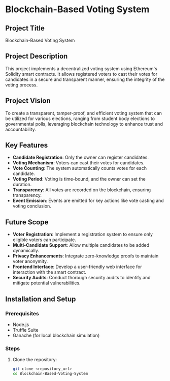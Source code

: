 # Blockchain-Based Voting System

## Project Title
Blockchain-Based Voting System

## Project Description
This project implements a decentralized voting system using Ethereum's Solidity smart contracts. It allows registered voters to cast their votes for candidates in a secure and transparent manner, ensuring the integrity of the voting process.

## Project Vision
To create a transparent, tamper-proof, and efficient voting system that can be utilized for various elections, ranging from student body elections to governmental polls, leveraging blockchain technology to enhance trust and accountability.

## Key Features
- **Candidate Registration**: Only the owner can register candidates.
- **Voting Mechanism**: Voters can cast their votes for candidates.
- **Vote Counting**: The system automatically counts votes for each candidate.
- **Voting Period**: Voting is time-bound, and the owner can set the duration.
- **Transparency**: All votes are recorded on the blockchain, ensuring transparency.
- **Event Emission**: Events are emitted for key actions like vote casting and voting conclusion.

## Future Scope
- **Voter Registration**: Implement a registration system to ensure only eligible voters can participate.
- **Multi-Candidate Support**: Allow multiple candidates to be added dynamically.
- **Privacy Enhancements**: Integrate zero-knowledge proofs to maintain voter anonymity.
- **Frontend Interface**: Develop a user-friendly web interface for interaction with the smart contract.
- **Security Audits**: Conduct thorough security audits to identify and mitigate potential vulnerabilities.

## Installation and Setup

### Prerequisites
- Node.js
- Truffle Suite
- Ganache (for local blockchain simulation)

### Steps
1. Clone the repository:
   ```bash
   git clone <repository_url>
   cd Blockchain-Based-Voting-System
